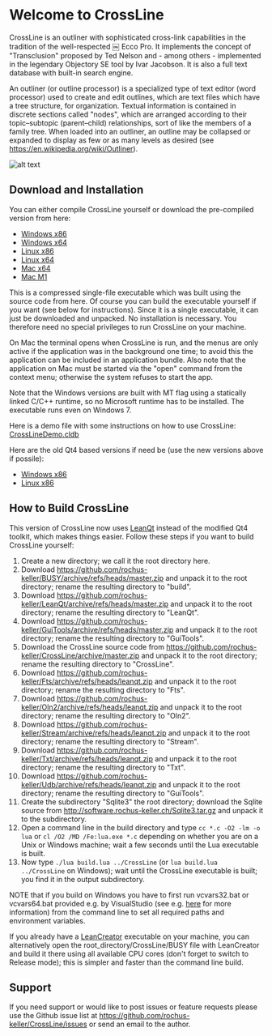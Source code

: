 # Welcome to CrossLine

CrossLine is an outliner with sophisticated cross-link capabilities in the tradition of the well-respected ￼ Ecco Pro. It implements the concept of "Transclusion" proposed by Ted Nelson and - among others - implemented in the legendary Objectory SE tool by Ivar Jacobson. It is also a full text database with built-in search engine.

An outliner (or outline processor) is a specialized type of text editor (word processor) used to create and edit outlines, which are text files which have a tree structure, for organization. Textual information is contained in discrete sections called "nodes", which are arranged according to their topic–subtopic (parent–child) relationships, sort of like the members of a family tree. When loaded into an outliner, an outline may be collapsed or expanded to display as few or as many levels as desired (see https://en.wikipedia.org/wiki/Outliner).

![alt text](http://software.rochus-keller.ch/crosslinedemoscreenshot.png "CrossLine Screenshot")

## Download and Installation

You can either compile CrossLine yourself or download the pre-compiled version from here: 

- [Windows x86](http://software.rochus-keller.ch/CrossLine_win32.zip)
- [Windows x64](http://software.rochus-keller.ch/CrossLine_win64.zip)
- [Linux x86](http://software.rochus-keller.ch/CrossLine_linux_x86.tar.gz)
- [Linux x64](http://software.rochus-keller.ch/CrossLine_linux_x64.tar.gz)
- [Mac x64](http://software.rochus-keller.ch/CrossLine_macos_x64.zip)
- [Mac M1](http://software.rochus-keller.ch/CrossLine_macos_m1.zip)


This is a compressed single-file executable which was built using the source code from here. Of course you can build the executable yourself if you want (see below for instructions). Since it is a single executable, it can just be downloaded and unpacked. No installation is necessary. You therefore need no special privileges to run CrossLine on your machine. 

On Mac the terminal opens when CrossLine is run, and the menus are only active if the application was in the background one time; to avoid this the application can be included in an application bundle. Also note that the application on Mac must be started via the "open" command from the context menu; otherwise the system refuses to start the app.

Note that the Windows versions are built with MT flag using a statically linked C/C++ runtime, so no Microsoft runtime has to be installed. The executable runs even on Windows 7.

Here is a demo file with some instructions on how to use CrossLine: [CrossLineDemo.cldb](http://software.rochus-keller.ch/CrossLineDemo.cldb)

Here are the old Qt4 based versions if need be (use the new versions above if possile):

- [Windows x86](http://software.rochus-keller.ch/CrossLine_win32_qt4.zip)
- [Linux x86](http://software.rochus-keller.ch/CrossLine_linux_x86_qt4.tar.gz)


## How to Build CrossLine

This version of CrossLine now uses [LeanQt](https://github.com/rochus-keller/LeanQt) instead of the modified Qt4 toolkit, which makes things easier. 
Follow these steps if you want to build CrossLine yourself:

1. Create a new directory; we call it the root directory here.
1. Download https://github.com/rochus-keller/BUSY/archive/refs/heads/master.zip and unpack it to the root directory; rename the resulting directory to "build".
1. Download https://github.com/rochus-keller/LeanQt/archive/refs/heads/master.zip and unpack it to the root directory; rename the resulting directory to "LeanQt".
1. Download https://github.com/rochus-keller/GuiTools/archive/refs/heads/master.zip and unpack it to the root directory; rename the resulting directory to "GuiTools".
1. Download the CrossLine source code from https://github.com/rochus-keller/CrossLine/archive/master.zip and unpack it to the root directory; rename the resulting directory to "CrossLine".
1. Download https://github.com/rochus-keller/Fts/archive/refs/heads/leanqt.zip and unpack it to the root directory; rename the resulting directory to "Fts".
1. Download https://github.com/rochus-keller/Oln2/archive/refs/heads/leanqt.zip and unpack it to the root directory; rename the resulting directory to "Oln2".
1. Download https://github.com/rochus-keller/Stream/archive/refs/heads/leanqt.zip and unpack it to the root directory; rename the resulting directory to "Stream".
1. Download https://github.com/rochus-keller/Txt/archive/refs/heads/leanqt.zip and unpack it to the root directory; rename the resulting directory to "Txt".
1. Download https://github.com/rochus-keller/Udb/archive/refs/heads/leanqt.zip and unpack it to the root directory; rename the resulting directory to "GuiTools".
1. Create the subdirectory "Sqlite3" the root directory; download the Sqlite source from http://software.rochus-keller.ch/Sqlite3.tar.gz and unpack it to the subdirectory.
1. Open a command line in the build directory and type `cc *.c -O2 -lm -o lua` or `cl /O2 /MD /Fe:lua.exe *.c` depending on whether you are on a Unix or Windows machine; wait a few seconds until the Lua executable is built.
1. Now type `./lua build.lua ../CrossLine` (or `lua build.lua ../CrossLine` on Windows); wait until the CrossLine executable is built; you find it in the output subdirectory.

NOTE that if you build on Windows you have to first run vcvars32.bat or vcvars64.bat provided e.g. by VisualStudio (see e.g. [here](https://learn.microsoft.com/en-us/cpp/build/building-on-the-command-line?view=msvc-170) for more information) from the command line to set all required paths and environment variables.

If you already have a [LeanCreator](https://github.com/rochus-keller/LeanCreator/) executable on your machine, you can alternatively open the root_directory/CrossLine/BUSY file with LeanCreator and build it there using all available CPU cores (don't forget to switch to Release mode); this is simpler and faster than the command line build.

## Support
If you need support or would like to post issues or feature requests please use the Github issue list at https://github.com/rochus-keller/CrossLine/issues or send an email to the author.



